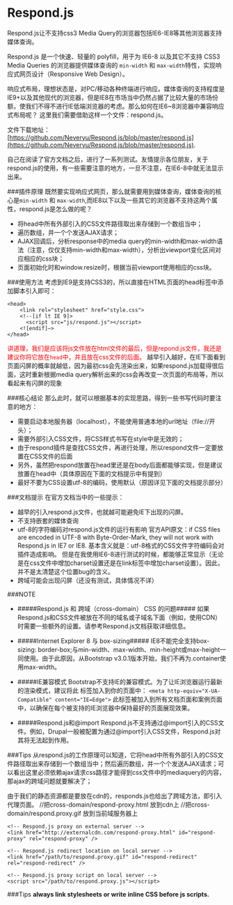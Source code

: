 # Respond.js
Respond.js让不支持css3 Media Query的浏览器包括IE6-IE8等其他浏览器支持媒体查询。

Respond.js 是一个快速、轻量的 polyfill，用于为 IE6-8 以及其它不支持 CSS3 Media Queries 的浏览器提供媒体查询的 `min-width` 和 `max-width`特性，实现响应式网页设计（Responsive Web Design）。

响应式布局，理想状态是，对PC/移动各种终端进行响应。媒体查询的支持程度是IE9+以及其他现代的浏览器，但是IE8在市场当中仍然占据了比较大量的市场份额，使我们不得不进行IE低端浏览器的考虑。那么如何在IE6~8浏览器中兼容响应式布局呢？
这里我们需要借助这样一个文件：respond.js。

文件下载地址：[https://github.com/Neveryu/Respond.js/blob/master/respond.js](https://github.com/Neveryu/Respond.js/blob/master/respond.js).

自己在阅读了官方文档之后，进行了一系列测试。友情提示各位朋友，关于respond.js的使用，有一些需要注意的地方，一旦不注意，在IE6-8中就无法显示出来。



###插件原理
既然要实现响应式网页，那么就需要用到媒体查询，媒体查询的核心是`min-width` 和 `max-width`,而IE8以下以及一些其它的浏览器不支持这两个属性，respond.js是怎么做的呢？

* 将head中所有外部引入的CSS文件路径取出来存储到一个数组当中；
* 遍历数组，并一个个发送AJAX请求；
* AJAX回调后，分析response中的media query的min-width和max-width语法（注意，仅仅支持min-width和max-width），分析出viewport变化区间对应相应的css块；
* 页面初始化时和window.resize时，根据当前viewport使用相应的css块。

###使用方法
考虑到IE9是支持CSS3的，所以直接在HTML页面的head标签中添加脚本引入即可：

    <head>
        <link rel="stylesheet" href="style.css">
        <!--[if lt IE 9]>
          <script src="js/respond.js"></script>
        <![endif]—>
    </head>
<span style="color: red;">讲道理，我们是应该将js文件放在html文件的最后，但是repond.js文件，我还是建议你将它放在`head`中，并且放在css文件的后面。</span>
越早引入越好，在IE下面看到页面闪屏的概率就越低，因为最初css会先渲染出来，如果respond.js加载得很后面，这时重新根据media query解析出来的css会再改变一次页面的布局等，所以看起来有闪屏的现象


###核心结论
那么此时，就可以根据基本的实现思路，得到一些书写代码时要注意的地方：
* 需要启动本地服务器（localhost），不能使用普通本地的url地址（file://开头）；
* 需要外部引入CSS文件，将CSS样式书写在style中是无效的；
* 由于respond插件是查找CSS文件，再进行处理，所以respond文件一定要放置在CSS文件的后面
* 另外，虽然把respond放置在head里还是在body后面都能够实现，但是建议放置在head中（具体原因在下面的文档提示中有提到）
* 最好不要为CSS设置utf-8的编码，使用默认（原因详见下面的文档提示部分）



###文档提示
在官方文档当中的一些提示：
* 越早的引入respond.js文件，也就越可能避免IE下出现的闪屏。
* 不支持嵌套的媒体查询
* utf-8的字符编码对respond.js文件的运行有影响
官方API原文：if CSS files are encoded in UTF-8 with Byte-Order-Mark, they will not work with Respond.js in IE7 or IE8.
基本含义就是：utf-8格式的CSS文件字符编码会对插件造成影响。
但是在我使用IE6-8进行测试的时候，都能够正常显示（无论是在css文件中增加charset设置还是在link标签中增加charset设置）。因此，并不是太清楚这个位置bug的含义。
* 跨域可能会出现闪屏（还没有测试，具体情况不详）

###NOTE

* #####Respond.js 和 跨域（cross-domain） CSS 的问题#####
    如果Respond.js和CSS文件被放在不同的域名或子域名下面（例如，使用CDN）时需要一些额外的设置。请参考Respond.js文档获取详细信息。
* #####Internet Explorer 8 与 box-sizing#####
    IE8不能完全支持box-sizing: border-box;与min-width、max-width、min-height或max-height一同使用。由于此原因，从Bootstrap v3.0.1版本开始，我们不再为.container使用max-width。
* #####IE兼容模式
    Bootstrap不支持IE的兼容模式。为了让IE浏览器运行最新的渲染模式，建议将此 标签加入到你的页面中：
            `<meta http-equiv="X-UA-Compatible" content="IE=Edge">`
此标签被加入到所有文档页面和案例页面中，以确保在每个被支持的IE浏览器中保持最好的页面展现效果。

* #####Respond.js和@import
Respond.js不支持通过@import引入的CSS文件。例如，Drupal一般被配置为通过@import引入CSS文件，Respond.js对其将无法起到作用。


###Tips
从respond.js的工作原理可以知道，它将head中所有外部引入的CSS文件路径取出来存储到一个数组当中；然后遍历数组，并一个个发送AJAX请求；可以看出这里必须依赖ajax请求css路径才能得到css文件中的mediaquery的内容，那ajax的跨域问题就要解决了；

由于我们的静态资源都是要放在cdn的，responds.js也给出了跨域方法，即引入代理页面。
    //把cross-domain/respond-proxy.html 放到cdn上
    //把cross-domain/respond.proxy.gif 放到当前域服务器上
    
    <!-- Respond.js proxy on external server -->
    <link href="http://externalcdn.com/respond-proxy.html" id="respond-proxy" rel="respond-proxy" />

    <!-- Respond.js redirect location on local server -->
    <link href="/path/to/respond.proxy.gif" id="respond-redirect" rel="respond-redirect" />

    <!-- Respond.js proxy script on local server -->
    <script src="/path/to/respond.proxy.js"></script>


###Tips
<b>always link stylesheets or write inline CSS before js scripts.</b>
